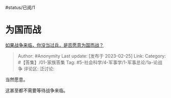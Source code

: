 #status/已阅/1 

# 为国而战
[如果战争来临，你没当过兵，是否愿意为国而战？](https://www.zhihu.com/question/455024923/answer/2909706011)

> Author: #Anonymity
> Last update: [发布于 2023-02-25]
> Link:
> Category: #【答集】/01-家族答集
> Tag: #5-社会科学/4-军事学/1-军事总论/1a-论战争
> 评论区:
> 泛讨论:

当然愿意。

这甚至都不需要等待战争来临。
